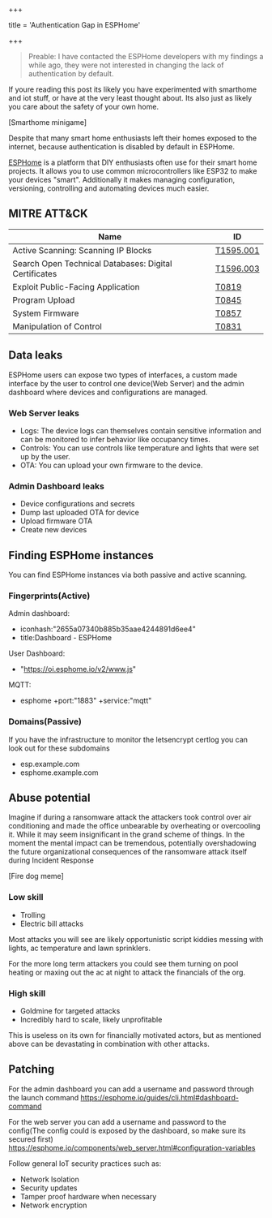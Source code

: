 +++

title = 'Authentication Gap in ESPHome'

+++
> Preable: I have contacted the ESPHome developers with my findings a while ago, they were not interested in changing the lack of authentication by default.

If youre reading this post its likely you have experimented with smarthome and iot stuff, or have at the very least thought about. Its also just as likely you care about the safety of your own home.

[Smarthome minigame]

Despite that many smart home enthusiasts left their homes exposed to the internet, because authentication is disabled by default in ESPHome.

[ESPHome](https://esphome.io/index.html) is a platform that DIY enthusiasts often use for their smart home projects. It allows you to use common microcontrollers like ESP32 to make your devices "smart".
Additionally it makes managing configuration, versioning, controlling and automating devices much easier.

## MITRE ATT&CK

| Name | ID |
|---|---|
| Active Scanning: Scanning IP Blocks | [T1595.001](https://attack.mitre.org/techniques/T1595/001/) |
| Search Open Technical Databases: Digital Certificates | [T1596.003](https://attack.mitre.org/techniques/T1596/003/) |
| Exploit Public-Facing Application | [T0819](https://attack.mitre.org/techniques/T0819/) |
| Program Upload | [T0845](https://attack.mitre.org/techniques/T0845/) |
| System Firmware | [T0857](https://attack.mitre.org/techniques/T0857/) |
| Manipulation of Control | [T0831](https://attack.mitre.org/techniques/T0831/) |

## Data leaks

ESPHome users can expose two types of interfaces, a custom made interface by the user to control one device(Web Server) and the admin dashboard where devices and configurations are managed.

### Web Server leaks

- Logs: The device logs can themselves contain sensitive information and can be monitored to infer behavior like occupancy times.
- Controls: You can use controls like temperature and lights that were set up by the user.
- OTA: You can upload your own firmware to the device.

### Admin Dashboard leaks

- Device configurations and secrets
- Dump last uploaded OTA for device
- Upload firmware OTA
- Create new devices

## Finding ESPHome instances

You can find ESPHome instances via both passive and active scanning.

### Fingerprints(Active)

Admin dashboard:

- iconhash:"2655a07340b885b35aae4244891d6ee4"
- title:Dashboard - ESPHome

User Dashboard:

- "https://oi.esphome.io/v2/www.js"

MQTT:

- esphome +port:"1883" +service:"mqtt"

### Domains(Passive)

If you have the infrastructure to monitor the letsencrypt certlog you can look out for these subdomains

- esp.example.com
- esphome.example.com

## Abuse potential

Imagine if during a ransomware attack the attackers took control over air conditioning and made the office unbearable by overheating or overcooling it. While it may seem insignificant in the grand scheme of things. In the moment the mental impact can be tremendous, potentially overshadowing the future organizational consequences of the ransomware attack itself during Incident Response

[Fire dog meme]

### Low skill

- Trolling
- Electric bill attacks

Most attacks you will see are likely opportunistic script kiddies messing with lights, ac temperature and lawn sprinklers.

For the more long term attackers you could see them turning on pool heating or maxing out the ac at night to attack the financials of the org.

### High skill

- Goldmine for targeted attacks
- Incredibly hard to scale, likely unprofitable

This is useless on its own for financially motivated actors, but as mentioned above can be devastating in combination with other attacks.

## Patching

For the admin dashboard you can add a username and password through the launch command
<https://esphome.io/guides/cli.html#dashboard-command>

For the web server you can add a username and password to the config(The config could is exposed by the dashboard, so make sure its secured first)
<https://esphome.io/components/web_server.html#configuration-variables>

Follow general IoT security practices such as:

- Network Isolation
- Security updates
- Tamper proof hardware when necessary
- Network encryption

